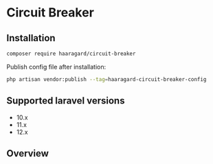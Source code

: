 # Circuit Breaker

## Installation

```bash
composer require haaragard/circuit-breaker
```

Publish config file after installation:

```bash
php artisan vendor:publish --tag=haaragard-circuit-breaker-config
```

## Supported laravel versions

- 10.x
- 11.x
- 12.x



## Overview

